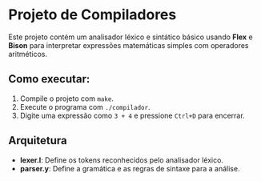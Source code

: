 # Projeto de Compiladores

Este projeto contém um analisador léxico e sintático básico usando **Flex** e **Bison** para interpretar expressões matemáticas simples com operadores aritméticos.

## Como executar:

1. Compile o projeto com `make`.
2. Execute o programa com `./compilador`.
3. Digite uma expressão como `3 + 4` e pressione `Ctrl+D` para encerrar.

## Arquitetura

- **lexer.l**: Define os tokens reconhecidos pelo analisador léxico.
- **parser.y**: Define a gramática e as regras de sintaxe para a análise.

